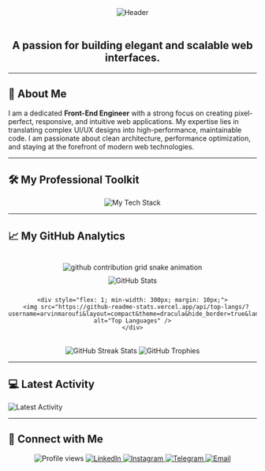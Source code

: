 <div align="center">
  <img src="https://capsule-render.vercel.app/api?type=waving&color=00FFFF&height=180&section=header&text=Arvin%20Maroufi&fontAlign=center&fontSize=80&desc=Front-End%20Engineer&descAlign=70&descSize=30&animation=twinkling&fontColor=FFFFFF" alt="Header" />
</div>

<br>

<h2 align="center">A passion for building elegant and scalable web interfaces.</h2>

---

## 🚀 About Me

I am a dedicated **Front-End Engineer** with a strong focus on creating pixel-perfect, responsive, and intuitive web applications. My expertise lies in translating complex UI/UX designs into high-performance, maintainable code. I am passionate about clean architecture, performance optimization, and staying at the forefront of modern web technologies.

---

## 🛠️ My Professional Toolkit

<p align="center">
  <img src="https://skillicons.dev/icons?i=html,css,js,ts,react,nextjs,vue,angular,tailwind,bootstrap,sass,nodejs,npm,yarn,git,github,figma,ps,ai,vscode" alt="My Tech Stack" />
</p>

---

## 📈 My GitHub Analytics

<br>

<div align="center">
  <picture>
    <source media="(prefers-color-scheme: dark)" srcset="https://raw.githubusercontent.com/arvinmaroufi/arvinmaroufi/output/github-contribution-grid-snake-dark.svg" />
    <source media="(prefers-color-scheme: light)" srcset="https://raw.githubusercontent.com/arvinmaroufi/arvinmaroufi/output/github-contribution-grid-snake.svg" />
    <img alt="github contribution grid snake animation" src="https://raw.githubusercontent.com/arvinmaroufi/arvinmaroufi/output/github-contribution-grid-snake-dark.svg" />
  </picture>

  <br>
  
  <div style="display: flex; justify-content: space-between; align-items: flex-start; flex-wrap: wrap;">
    <div style="flex: 1; min-width: 300px; margin: 10px;">
      <img src="https://github-readme-stats.vercel.app/api?username=arvinmaroufi&show_icons=true&theme=dracula&hide_border=true&include_all_commits=true&count_private=true" alt="GitHub Stats" />
    </div>
    
    <div style="flex: 1; min-width: 300px; margin: 10px;">
      <img src="https://github-readme-stats.vercel.app/api/top-langs/?username=arvinmaroufi&layout=compact&theme=dracula&hide_border=true&langs_count=6" alt="Top Languages" />
    </div>
  </div>

  <br>

  <img src="https://github-readme-streak-stats.herokuapp.com/?user=arvinmaroufi&theme=dracula&hide_border=true" alt="GitHub Streak Stats" />

  <img src="https://github-profile-trophy.vercel.app/?username=arvinmaroufi&theme=darkhub" alt="GitHub Trophies" />
</div>

---

## 💻 Latest Activity

<img src="https://github-readme-activity-graph.vercel.app/graph?username=arvinmaroufi&theme=dracula&hide_border=true&bg_color=282a36" alt="Latest Activity" />

---

## 🤝 Connect with Me

<div align="center">
  <img src="https://komarev.com/ghpvc/?username=arvinmaroufi&style=for-the-badge&color=brightgreen" alt="Profile views" />
  <a href="https://linkedin.com/in/arvinmaroufi" target="_blank">
    <img src="https://img.shields.io/badge/LinkedIn-0A66C2?style=for-the-badge&logo=linkedin&logoColor=white" alt="LinkedIn" />
  </a>
  <a href="https://instagram.com/arvinmaroufi.ir" target="_blank">
    <img src="https://img.shields.io/badge/Instagram-E4405F?style=for-the-badge&logo=instagram&logoColor=white" alt="Instagram" />
  </a>
  <a href="https://t.me/arvinmaroufi_ir" target="_blank">
    <img src="https://img.shields.io/badge/Telegram-2CA5E0?style=for-the-badge&logo=telegram&logoColor=white" alt="Telegram" />
  </a>
  <a href="mailto:arvinmaroufi.dev@gmail.com">
    <img src="https://img.shields.io/badge/Email-D14836?style=for-the-badge&logo=gmail&logoColor=white" alt="Email" />
  </a>
</div>